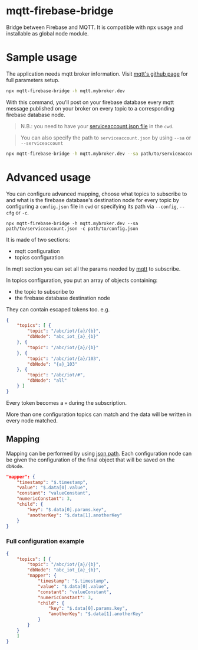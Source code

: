 # mqtt-firebase-bridge
Bridge between Firebase and MQTT. It is compatible with npx usage and installable as global node module.

# Sample usage
The application needs mqtt broker information. Visit [mqtt's github page](https://github.com/mqttjs/MQTT.js) for full parameters setup.
``` sh
npx mqtt-firebase-bridge -h mqtt.mybroker.dev 
```
With this command, you'll post on your firebase database every mqtt message published on your broker on every topic to a corresponding firebase database node.

> N.B.: you need to have your [serviceaccount.json file](https://console.firebase.google.com/project/_/settings/serviceaccounts/adminsdk) in the `cwd`.

> You can also specify the path to `serviceaccount.json` by using `--sa` or `--serviceaccount`
``` sh
npx mqtt-firebase-bridge -h mqtt.mybroker.dev --sa path/to/serviceaccount.json
```

# Advanced usage
You can configure advanced mapping, choose what topics to subscribe to and what is the firebase database's destination node for every topic by configuring a `config.json` file in `cwd` or specifying its path via `--config`, `--cfg` or `-c`.
```
npx mqtt-firebase-bridge -h mqtt.mybroker.dev --sa path/to/serviceaccount.json -c path/to/config.json
```

It is made of two sections: 
- mqtt configuration
- topics configuration

In mqtt section you can set all the params needed by [mqtt](https://github.com/mqttjs/MQTT.js) to subscribe.

In topics configuration, you put an array of objects containing:
- the topic to subscribe to
- the firebase database destination node

They can contain escaped tokens too.
e.g.
```json
{
    "topics": [ {
        "topic": "/abc/iot/{a}/{b}",
        "dbNode": "abc_iot_{a}_{b}"
    }, {
        "topic": "/abc/iot/{a}/{b}"
    }, {
        "topic": "/abc/iot/{a}/103",
        "dbNode": "{a}_103"
    }, {
        "topic": "/abc/iot/#",
        "dbNode": "all"
    } ]
}
```
Every token becomes a `+` during the subscription.

More than one configuration topics can match and the data will be written in every node matched.

## Mapping
Mapping can be performed by using [json path](https://github.com/JSONPath-Plus/JSONPath). Each configuration node can be given the configuration of the final object that will be saved on the `dbNode`.
``` json
"mapper": {
    "timestamp": "$.timestamp",
    "value": "$.data[0].value",
    "constant": "valueConstant",
    "numericConstant": 3,
    "child": {
        "key": "$.data[0].params.key",
        "anotherKey": "$.data[1].anotherKey"
    }
}
```

### Full configuration example
``` json
{
    "topics": [ {
        "topic": "/abc/iot/{a}/{b}",
        "dbNode": "abc_iot_{a}_{b}",
        "mapper": {
            "timestamp": "$.timestamp",
            "value": "$.data[0].value",
            "constant": "valueConstant",
            "numericConstant": 3,
            "child": {
                "key": "$.data[0].params.key",
                "anotherKey": "$.data[1].anotherKey"
            }
        }
    }
    ]
}
```